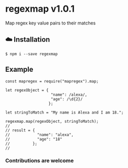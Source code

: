 # regexmap v1.0.1

Map regex key value pairs to their matches

## :cloud: Installation

```
$ npm i --save regexmap
```

## Example

```
const mapregex = require("mapregex").map;

let regexObject = {
                    "name": /alexa/, 
                    "age": /\d{2}/ 
                   };

let stringToMatch = "My name is Alexa and I am 18.";

regexmap.map(regexObject, stringToMatch);
//
// result = {
//            "name": "alexa", 
//            "age": "18" 
//          };
//
```


### Contributions are welcome
